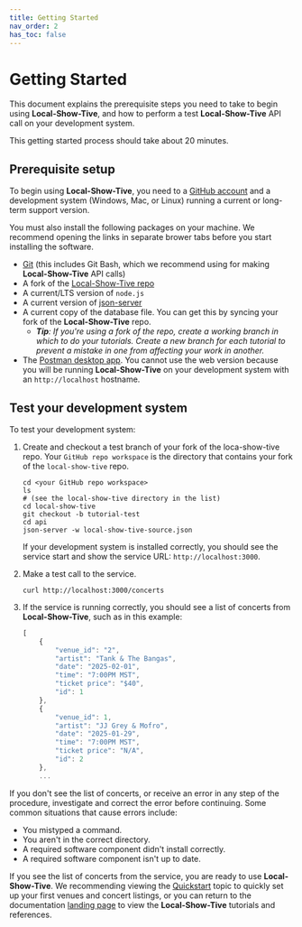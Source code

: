 ```yaml
---
title: Getting Started
nav_order: 2
has_toc: false
---
```


# Getting Started

This document explains the prerequisite steps you need to take to begin using **Local-Show-Tive**, and how to perform a test **Local-Show-Tive** API call on your development system.

This getting started process should take about 20 minutes.

## Prerequisite setup
To begin using **Local-Show-Tive**, you need to a [GitHub account](https://github.com) and a development system (Windows, Mac, or Linux) running a current or long-term support version.

You must also install the following packages on your machine. We recommend opening the links in separate brower tabs before you start installing the software.

* [Git](https://docs.github.com/en/get-started/quickstart/set-up-git) (this includes Git Bash, which we recommend using for making **Local-Show-Tive** API calls)
* A fork of the [Local-Show-Tive repo](https://github.com/levigbeverly/local-show-tive)
* A current/LTS version of `node.js`
* A current version of [json-server](https://www.npmjs.com/package/json-server)
* A current copy of the database file. You can get this by syncing your fork of the **Local-Show-Tive** repo.
    * _**Tip**: If you're using a fork of the repo, create a working branch in which to do your tutorials. Create a new branch for each tutorial to prevent a mistake in one from affecting your work in another._
* The [Postman desktop app](https://www.postman.com/downloads/). You cannot use the web version because you will be running **Local-Show-Tive** on your development system with an `http://localhost` hostname.

## Test your development system

To test your development system:

1. Create and checkout a test branch of your fork of the loca-show-tive repo. Your `GitHub repo workspace` is the directory that contains your fork of the `local-show-tive` repo.

    ```shell
    cd <your GitHub repo workspace>
    ls
    # (see the local-show-tive directory in the list)
    cd local-show-tive
    git checkout -b tutorial-test
    cd api
    json-server -w local-show-tive-source.json
    ```

    If your development system is installed correctly, you should see
    the service start and show the service URL: `http://localhost:3000`.

2. Make a test call to the service.

    ```shell
    curl http://localhost:3000/concerts
    ```

3. If the service is running correctly, you should see a list of concerts from **Local-Show-Tive**, such as in this example:

    ```js
    [
        {
            "venue_id": "2",
            "artist": "Tank & The Bangas",
            "date": "2025-02-01",
            "time": "7:00PM MST",
            "ticket price": "$40",
            "id": 1
        },
        {
            "venue_id": 1,
            "artist": "JJ Grey & Mofro",
            "date": "2025-01-29",
            "time": "7:00PM MST",
            "ticket price": "N/A",
            "id": 2
        },
        ...
    ```

If you don't see the list of concerts, or receive an error in any step of the procedure, investigate and correct the error before continuing. Some common situations that cause errors include:

- You mistyped a command.
- You aren't in the correct directory.
- A required software component didn't install correctly.
- A required software component isn't up to date.

If you see the list of concerts from the service, you are ready to use **Local-Show-Tive**. We recommending viewing the [Quickstart](quickstart.md) topic to quickly set up your first venues and concert listings, or you can return to the documentation [landing page](index.md) to view the **Local-Show-Tive** tutorials and references.
